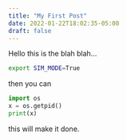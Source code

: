 ```yaml
---
title: "My First Post"
date: 2022-01-22T18:02:35-05:00
draft: false
---
```


Hello this is the blah blah...

```bash
export SIM_MODE=True
```

then you can

```python
import os
x = os.getpid()
print(x)
```

this will make it done.
